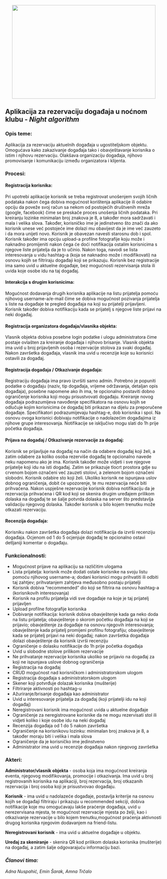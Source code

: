<p align="center">
  <img width="460" height="300" src="https://user-images.githubusercontent.com/73472718/111993331-cc6a6c00-8b16-11eb-80a5-0603e1861f28.jpg">
</p>


## Aplikacija za rezervaciju događaja u noćnom klubu - *Night algorithm*

### Opis teme:
Aplikacija za rezervaciju aktuelnih događaja u ugostiteljskom objektu. Omogućava kako zakazivanje događaja tako i obavještavanje korisnika o istim i njihovu rezervaciju. 
Olakšava organizaciju događaja, njihovo promovisanje i komunikaciju između organizatora i klijenta.

### Procesi:
#### Registracija korisnika:
Pri upotrebi aplikacije korisnik se treba registrovat unošenjem svojih ličnih podataka nakon čega dobiva mogućnost korištenja aplikacije ili odabire opciju da poveže svoj račun sa nekom od postojećih društvenih mreža (google, facebook) čime se preskače proces unošenja ličnih podataka. Pri kreiranju lozinke minimalan broj znakova je 8, a također mora sadržavati i mala i velika slova. Također, korisničko ime je jedinstveno što znači da ako korisnik unese već postojeće ime dolazi mu obavijest da je ime već zauzeto i da mora unijeti novo. Korisnik je obavezan navesti starosnu dob i spol. Korisnik također ima opciju upload-a profilne fotografije koju može i naknadno promijeniti nakon čega će doći notifikacija ostalim korisnicima s njegove liste prijatelja da je to učinio. Nakon toga, navodi se lista interesovanja u vidu hashtag-a (koja se naknadno može i modifikovati) na osnovu kojih se filtriraju događaji koji se prikazuju. 
Korisnik bez registracije ima samo uvid u aktuelne događaje, bez mogućnosti rezervisanja stola ili uvida koje osobe idu na taj događaj.

#### Interakcija s drugim korisnicima:
Mogućnost dodavanja drugih korisnika aplikacije na listu prijatelja pomoću njihovog username-a/e-mail čime se dobiva mogućnost pozivanja prijatelja s liste na događaje te pregled događaja na koji su prijatelji prijavljeni. Korisnik također dobiva notifikaciju kada se prijatelj s njegove liste prijavi na neki događaj.

#### Registracija organizatora događaja/vlasnika objekta:
Vlasnik objekta dobiva posebne login podatke i ulogu administratora čime postaje ovlašten za kreiranje događaja i njihovo brisanje. Vlasnik objekta ima uvid u broj prijavljenih osoba i rezervacije stolova za svaki događaj. Nakon završetka događaja, vlasnik ima uvid u recenzije koje su korisnici ostavili za događaj.

#### Registracija događaja / Otkazivanje događaja:
Registraciju događaja ima pravo izvršiti samo admin. Potrebno je popuniti podatke o događaju (naziv, tip događaja, vrijeme održavanja, detaljan opis događaja), posebne napomene ako ih ima, te opcionalno postaviti dobno ograničenje korisnika koji mogu prisustvovati događaju. Kreiranje novog događaja podrazumijeva navođenje specifikatora na osnovu kojih se odlučuje kojim korisnicima će događaj biti prikazan na dijelu za preporučene događaje. Specifikatori podrazumijevaju hashtag-e, dob korisnika i spol. Na osnovu ovoga korisnici dobivaju notifikacije o nadolazećim događajima iz njihove grupe interesovanja. Notifikacije se isključivo mogu slati do 1h prije početka događaja.

#### Prijava na događaj / Otkazivanje rezervacije za događaj:
Korisnik se prijavljuje na događaj na način da odabere događaj koji želi, a zatim odabere za koliko osoba rezerviše događaj te opcionalno navede neku napomenu ako je ima. Korisnik također može vidjeti i sve njegove prijatelje koji idu na isti događaj. Zatim se prikazuje tlocrt prostora gdje su crvenom bojom označeni već zauzeti stolovi, a zelenom bojom označeni slobodni. Korisnik odabire sto koji želi. Ukoliko korisnik ne ispunjava uslov dobnog ograničenja, dobit će upozorenje, te mu rezervacija neće biti prihvaćena. Nakon uspješne rezervacije korisnik dobiva notifikaciju da je rezervacija prihvaćena i QR kod koji se skenira drugim uređajem prilikom dolaska na događaj te se šalje potvrda dolaska na server što predstavlja validaciju njegovog dolaska. Također korisnik u bilo kojem trenutku može otkazati rezervaciju.

#### Recenzija događaja:
Korisniku nakon završetka događaja dolazi notifikacija da izvrši recenziju događaja. Ocjenom od 1 do 5 ocjenjuje događaj te opcionalno ostavi detljaniji komentar o događaju.

### Funkcionalnosti:
* Mogućnost prijave na aplikaciju sa različitim ulogama
* Lista prijatelja: korisnik može dodati ostale korisnike na svoju listu pomoću njihovog username-a; dodani korisnici mogu prihvatiti ili odbiti taj zahtjev; prihvatanjem zahtjeva međusobno postaju prijatelji
* Korisnik dobiva “recommended” dio koji se filtrira na osnovu hashtag-a (korisnikovih interesovanja)
* Korisnik na profilu prijatelja vidi sve događaje na koje je taj prijatelj prijavljen
* Upload profilne fotografije korisnika
* Dobivanje notifikacija: korisnik dobiva obavještenje kada ga neko doda na listu prijatelja; obavještenje o skorom početku događaja na koji se prijavio; obavještenje za događaje na osnovu njegovih interesovanja; obavještenje kada prijatelj promijeni profilnu fotografiju; obavještenje kada se prijatelj prijavi na neki događaj; nakon završetka događaja dolazi obavještenje da korisnik izvrši recenziju
* Ograničenje o dolasku notifikacije do 1h prije početka događaja
* Uvid u slobodne stolove prilikom rezervacije
* Ne prihvatanje rezervacije korisnika ukoliko se prijavio na događaj za koji ne ispunjava uslove dobnog ograničenja
* Registracija na događaj
* CRUD mogućnost nad korisničkom i administratorskom ulogom
* Registracija događaja s administratorskom ulogom
* Skener koji potvrđuje dolazak korisnika (mušterije)
* Filtriranje aktivnosti po hashtag-u
* Ažuriranje/brisanje događaja kao administrator
* Uvid u interesovanje prijatelja za događaj (koji prijatelji idu na koji događaj)
* Neregistrovani korisnik ima mogućnost uvida u aktuelne događaje
* Ograničenje za neregistrovane korisnike da ne mogu rezervisati stol ili vidjeti koliko i koje osobe idu na neki događaj
* Recenzija događaja od 1 do 5 nakon završetka
* Ograničenje na korisnikovu lozinku: minimalan broj znakova je 8, a također moraju biti i velika i mala slova
* Ograničenje da je korisničko ime jedinstveno
* Administrator ima uvid u recenzije događaja nakon njegovog završetka


### Akteri:
**Administrator/vlasnik objekta** - osoba koja ima mogućnost kreiranja eventa, njegovog modifikovanja, promocije i otkazivanja. Ima uvid u broj registrovanih korisnika na aplikaciji, broj rezervacija, broj otkazanih rezervacija i broj osoba koji je prisustvovao događaju. 

**Korisnik** - ima uvid u nadolazeće događaje, postavlja kriterije na osnovu kojih se događaji filtriraju i prikazuju u recommended sekciji, dobiva notifikacije koje mu omogućavaju lakše praćenje događaja, uvid u nerezervisana mjesta, te mogućnost rezervacije mjesta po želji, kao i otkazivanje rezervacije u bilo kojem trenutku,mogućnost praćenja aktivnosti drugog korisnika njegovim dodavanjem na friend-listu.

**Neregistrovani korisnik** - ima uvid u aktuelne događaje u objektu.

**Uređaj za skeniranje** - skenira QR kod prilikom dolaska korisnika (mušterije) na događaj, a zatim šalje odgovarajuću informaciju bazi.


### *Članovi tima:*
*Adna Nuspahić, Emin Šarak, Amna Trčalo*







